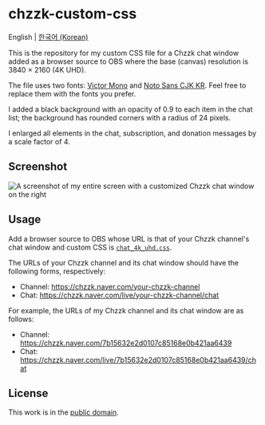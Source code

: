 # chzzk-custom-css

English | [한국어 (Korean)](./README-ko.md)

This is the repository for my custom CSS file for a Chzzk chat window
added as a browser source to OBS where the base (canvas) resolution is
3840 × 2160 (4K UHD).

The file uses two fonts: [Victor Mono][vm] and [Noto Sans CJK KR][noto].
Feel free to replace them with the fonts you prefer.

I added a black background with an opacity of 0.9 to each item in the
chat list; the background has rounded corners with a radius of 24
pixels.

I enlarged all elements in the chat, subscription, and donation messages
by a scale factor of 4.

## Screenshot

![A screenshot of my entire screen with a customized Chzzk chat window
on the right](./chat_4k_uhd.png)

## Usage

Add a browser source to OBS whose URL is that of your Chzzk channel's
chat window and custom CSS is [`chat_4k_uhd.css`](./chat_4k_uhd.css).

The URLs of your Chzzk channel and its chat window should have the
following forms, respectively:

* Channel: https://chzzk.naver.com/your-chzzk-channel
* Chat: https://chzzk.naver.com/live/your-chzzk-channel/chat

For example, the URLs of my Chzzk channel and its chat window are as
follows:

* Channel: https://chzzk.naver.com/7b15632e2d0107c85168e0b421aa6439
* Chat:
  https://chzzk.naver.com/live/7b15632e2d0107c85168e0b421aa6439/chat

## License

This work is in the [public domain](./LICENSE).

[vm]: https://rubjo.github.io/victor-mono/
[noto]: https://github.com/notofonts/noto-cjk/tree/main/Sans#downloading-noto-sans-cjk
